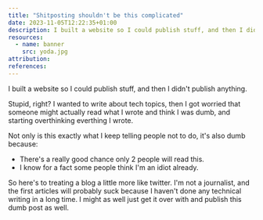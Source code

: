 ```yaml
---
title: "Shitposting shouldn't be this complicated"
date: 2023-11-05T12:22:35+01:00
description: I built a website so I could publish stuff, and then I didn't publish anything.
resources:
  - name: banner
    src: yoda.jpg
attribution:
references:
---
```


I built a website so I could publish stuff, and then I didn't publish anything.

Stupid, right? I wanted to write about tech topics, then I got worried that someone might actually read what I wrote and think I was dumb, and starting overthinking everthing I wrote.

Not only is this exactly what I keep telling people not to do, it's also dumb because:

- There's a really good chance only 2 people will read this.
- I know for a fact some people think I'm an idiot already.

So here's to treating a blog a little more like twitter. I'm not a journalist, and the first articles will probably suck because I haven't done any technical writing in a long time. I might as well just get it over with and publish this dumb post as well. 
